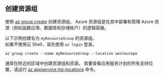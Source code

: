 ## <a name="create-a-resource-group"></a>创建资源组

使用 [az group create](/cli/azure/group#create) 创建资源组。 Azure 资源组是在其中部署和管理 Azure 资源（例如函数应用、数据库和存储帐户）的逻辑容器。

以下示例创建名为 `myResourceGroup` 的资源组。  
如果不使用云 Shell，请先使用 `az login` 登录。

```azurecli-interactive
az group create --name myResourceGroup --location westeurope
```
通常在附近的区域中创建资源组和资源。 若要查看应用服务计划的所有支持位置，请运行 [az appservice list-locations](/cli/azure/appservice#az_appservice_list_locations) 命令。